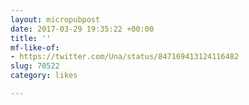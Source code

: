```yaml
---
layout: micropubpost
date: 2017-03-29 19:35:22 +00:00
title: ''
mf-like-of:
- https://twitter.com/Una/status/847169413124116482
slug: 70522
category: likes

---
```

